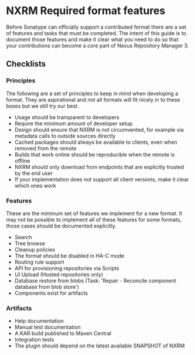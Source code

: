 # NXRM Required format features

Before Sonatype can officially support a contributed format there are a set of features and tasks that must be completed. 
The intent of this guide is to document those features and make it clear what you need to do so that your contributions 
can become a core part of Nexus Repository Manager 3.

## Checklists

### Principles
The following are a set of principles to keep in mind when developing a format. They are aspirational and not all
formats will fit nicely in to these boxes but we still try our best.

 - Usage should be transparent to developers
 - Require the minimum amount of developer setup
 - Design should ensure that NXRM is not circumvented, for example via metadata calls to outside sources directly
 - Cached packages should always be available to clients, even when removed from the remote
 - Builds that work online should be reproducible when the remote is offline
 - NXRM should only download from endpoints that are explicitly trusted by the end user
 - If your implementation does not support all client versions, make it clear which ones work

### Features
These are the minimum set of features we implement for a new format. It may not be possible to implement all of these 
features for some formats, those cases should be documented explicitly.

 - Search
 - Tree browse
 - Cleanup policies
 - The format should be disabled in HA-C mode
 - Routing rule support
 - API for provisioning repositories via Scripts
 - UI Upload (Hosted repositories only)
 - Database restore from blobs (Task: 'Repair - Reconcile component database from blob store')
 - Components exist for artifacts
 
### Artifacts
 - Help documentation
 - Manual test documentation
 - A KAR build published to Maven Central
 - Integration tests
 - The plugin should depend on the latest available SNAPSHOT of NXRM
